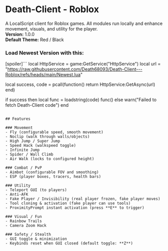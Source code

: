 # Death-Client - Roblox
A LocalScript client for Roblox games. All modules run locally and enhance movement, visuals, and utility for the player.  
**Version:** 1.0.0  
**Default Theme:** Red / Black    
### Load Newest Version with this:
[spoiler]```
local HttpService = game:GetService("HttpService")
local url = "https://raw.githubusercontent.com/Death68093/Death-Client---Roblox/refs/heads/main/Newest.lua"

local success, code = pcall(function()
    return HttpService:GetAsync(url)
end)

if success then
    local func = loadstring(code)
    func()
else
    warn("Failed to fetch Death-Client code")
end
```[/spoiler]

## Features

### Movement
- Fly (configurable speed, smooth movement)
- Noclip (walk through walls/objects)
- High Jump / Super Jump
- Speed Hack (walkspeed toggle)
- Infinite Jump
- Spider / Wall Climb
- Air Walk (locks to configured height)

### Combat / PvP
- Aimbot (configurable FOV and smoothing)
- ESP (player boxes, tracers, health bars)

### Utility
- Teleport GUI (to players)
- Anti-AFK
- Fake Player / Invisibility (real player frozen, fake player moves)
- Tool cloning & activation (fake player can use tools)
- ProximityPrompt instant activation (press **E** to trigger)

### Visual / Fun
- Rainbow Trails
- Camera Zoom Hack

### Safety / Stealth
- GUI toggle & minimization
- Keybinds reset when GUI closed (default toggle: **Z**)
